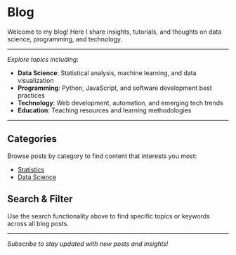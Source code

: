 # Blog

Welcome to my blog! Here I share insights, tutorials, and thoughts on data science, programming, and technology.

---

_Explore topics including:_

- **Data Science**: Statistical analysis, machine learning, and data visualization
- **Programming**: Python, JavaScript, and software development best practices
- **Technology**: Web development, automation, and emerging tech trends
- **Education**: Teaching resources and learning methodologies

---

## Categories

Browse posts by category to find content that interests you most:

- [Statistics](../category/statistics/)
- [Data Science](../category/data-science/)

## Search & Filter

Use the search functionality above to find specific topics or keywords across all blog posts.

---

_Subscribe to stay updated with new posts and insights!_
